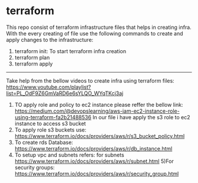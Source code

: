 # terraform
This repo consist of terraform infrastructure files that helps in creating infra.
With the every creating of file use the following commands to create and apply changes to the infrastructure:
1) terraform init: To start terraform infra creation
2) terraform plan
3) terraform apply

-------------------------
Take help from the bellow videos to create infra using terraform files:
https://www.youtube.com/playlist?list=PL_OdF9Z6GmVaRD6e6sYLQO_WYqTKcj3aj
1) TO apply role and policy to ec2 instance please reffer the bellow link:
 https://medium.com/@devopslearning/aws-iam-ec2-instance-role-using-terraform-fa2b21488536
In our file i have apply the s3 role to ec2 instance to access s3 bucket
2) To apply role s3 buckets use: 
 https://www.terraform.io/docs/providers/aws/r/s3_bucket_policy.html
3) To create rds Database: 
 https://www.terraform.io/docs/providers/aws/r/db_instance.html
4) To setup vpc and subnets refers:
for subnets
 https://www.terraform.io/docs/providers/aws/r/subnet.html
5)For security groups:
 https://www.terraform.io/docs/providers/aws/r/security_group.html
